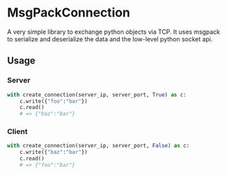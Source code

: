 # MsgPackConnection

A very simple library to exchange python objects via TCP.
It uses msgpack to serialize and deserialize the data and the
low-level python socket api.

## Usage
### Server
```python
with create_connection(server_ip, server_port, True) as c:
    c.write({"foo":"bar"})
    c.read()
    # => {"baz":"bar"}
```
### Client
```python
with create_connection(server_ip, server_port, False) as c:
    c.write({"baz":"bar"})
    c.read()
    # => {"foo":"bar"}
```